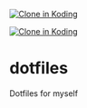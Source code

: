 
[![Clone in Koding](http://kbutton.org/clone.png?v1379976891180)](http://kbutton.org/f/dotfiles)


[![Clone in Koding](http://kbutton.org/clone.png?v1379951779893)](http://kbutton.org/f/dotfiles)

dotfiles
========

Dotfiles for myself
